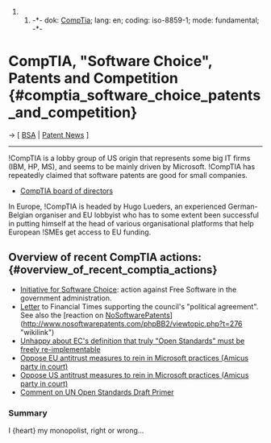 1.  1.  -\*- dok: [CompTia](CompTia "wikilink"); lang: en; coding:
        iso-8859-1; mode: fundamental; -\*-

# CompTIA, \"Software Choice\", Patents and Competition {#comptia_software_choice_patents_and_competition}

-\> \[ [ BSA](SwpatbsaEn "wikilink") \| [ Patent
News](SwpatcninoEn "wikilink") \]

------------------------------------------------------------------------

!CompTIA is a lobby group of US origin that represents some big IT firms
(IBM, HP, MS), and seems to be mainly driven by Microsoft. !CompTIA has
repeatedly claimed that software patents are good for small companies.

-   [CompTIA board of
    directors](http://www.comptia.org/about/board_of_directors.aspx "wikilink")

In Europe, !CompTIA is headed by Hugo Lueders, an experienced
German-Belgian organiser and EU lobbyist who has to some extent been
successful in putting himself at the head of various organisational
platforms that help European !SMEs get access to EU funding.

## Overview of recent CompTIA actions: {#overview_of_recent_comptia_actions}

-   [Initiative for Software
    Choice](http://news.zdnet.com/2100-3513_22-949527.html "wikilink"):
    action against Free Software in the government administration.
-   [Letter](http://news.ft.com/cms/s/810fb3c4-6052-11d9-bd2f-00000e2511c8.html "wikilink")
    to Financial Times supporting the council\'s \"political
    agreement\". See also the [reaction on
    [NoSoftwarePatents](NoSoftwarePatents "wikilink")](http://www.nosoftwarepatents.com/phpBB2/viewtopic.php?t=276 "wikilink")
-   [Unhappy about EC\'s definition that truly \"Open Standards\" must
    be freely
    re-implementable](http://www.newbrainframes.org/journal/art.php?dis_id=1361 "wikilink")
-   [Oppose EU antitrust measures to rein in Microsoft practices (Amicus
    party in
    court)](http://home.businesswire.com/portal/site/google/index.jsp?ndmViewId=news_view&newsId=20041222005156&newsLang=en "wikilink")
-   [Oppose US antitrust measures to rein in Microsoft practices (Amicus
    party in
    court)](http://www.techlawjournal.com/atr/20001128.asp "wikilink")
-   [Comment on UN Open Standards Draft
    Primer](http://www.iosn.net/open-standards/foss-open-standards-primer/ "wikilink")

### Summary

I {heart} my monopolist, right or wrong\...
